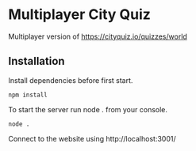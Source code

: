 # Multiplayer City Quiz

Multiplayer version of https://cityquiz.io/quizzes/world

## Installation
Install dependencies before first start.
```
npm install
```
To start the server run node . from your console.
```
node .
```
Connect to the website using http://localhost:3001/
